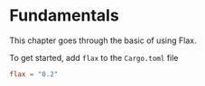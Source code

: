 # Fundamentals

This chapter goes through the basic of using Flax.


To get started, add `flax` to the `Cargo.toml` file

```toml
flax = "0.2"
```
